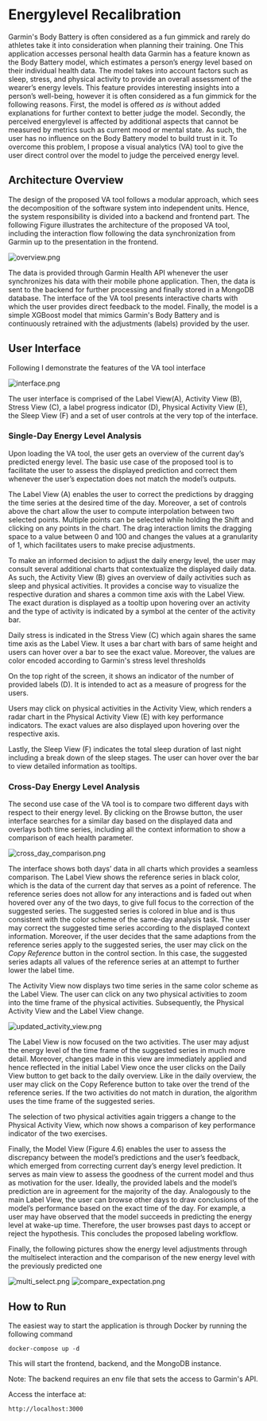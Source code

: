# Energylevel Recalibration

Garmin's Body Battery is often considered as a fun gimmick and rarely do athletes take it into consideration when 
planning their training. One 
This application accesses personal health data
Garmin has a feature known as the Body Battery model, which estimates a person’s energy level based on their 
individual health data. The model takes into account factors such as sleep, stress, and physical activity to provide 
an overall assessment of the wearer’s energy levels. This feature provides interesting insights into a
person’s well-being, however it is often considered as a fun gimmick for the following reasons. First, the model is 
offered *as is* without added explanations for further context to better judge the model. Secondly, the perceived 
energylevel is affected by additional aspects that cannot be measured by metrics such as current mood or mental state.
As such, the user has no influence on the Body Battery model to build trust in it. To overcome this problem, I propose a
visual analytics (VA) tool to give the user direct control over the model to judge the perceived energy level.

## Architecture Overview

The design of the proposed VA tool follows a modular approach, which sees the decomposition  of the software system 
into independent units. Hence, the system responsibility is divided into a backend and frontend part. The following 
Figure illustrates the architecture of the proposed VA tool, including the interaction flow following the data 
synchronization from Garmin up to the presentation in the frontend.

![overview.png](docs/images/overview.png)

The data is provided through Garmin Health API whenever the user synchronizes his data with their mobile
phone application. Then, the data is sent to the backend for further processing and finally
stored in a MongoDB database. The interface of the VA tool presents interactive charts with which the user
provides direct feedback to the model. Finally, the model is a simple XGBoost model that mimics Garmin's Body Battery
and is continuously retrained with the adjustments (labels) provided by the user.

## User Interface 
Following I demonstrate the features of the VA tool interface

![interface.png](docs/images/interface.png)

The user interface is comprised of the Label View(A), Activity View (B), Stress View (C), a label progress indicator 
(D), Physical Activity View (E), the Sleep View (F) and a set of user controls at the very top of the interface.

### Single-Day Energy Level Analysis

Upon loading the VA tool, the user gets an overview of the current day’s predicted energy
level. The basic use case of the proposed tool is to facilitate the user to assess the displayed 
prediction and correct them whenever the user’s expectation does not match the model’s outputs.

The Label View (A) enables the user to correct the predictions by dragging the time series
at the desired time of the day. Moreover, a set of controls above the chart allow the user to
compute interpolation between two selected points. Multiple points can be selected while
holding the Shift and clicking on any points in the chart. The drag interaction limits the
dragging space to a value between 0 and 100 and changes the values at a granularity of
1, which facilitates users to make precise adjustments.

To make an informed decision to adjust the daily energy level, the user may consult several
additional charts that contextualize the displayed daily data. As such, the Activity View
(B) gives an overview of daily activities such as sleep and physical activities. It provides a
concise way to visualize the respective duration and shares a common time axis with the
Label View. The exact duration is displayed as a tooltip upon hovering over an activity
and the type of activity is indicated by a symbol at the center of the activity bar.

Daily stress is indicated in the Stress View (C) which again shares the same time axis as
the Label View. It uses a bar chart with bars of same height and users can hover over a
bar to see the exact value. Moreover, the values are color encoded according to Garmin's stress level thresholds

On the top right of the screen, it shows an indicator of the number of provided labels (D).
It is intended to act as a measure of progress for the users.

Users may click on physical activities in the Activity View, which renders a radar chart
in the Physical Activity View (E) with key performance indicators. The exact values are
also displayed upon hovering over the respective axis.

Lastly, the Sleep View (F) indicates the total sleep duration of last night including a break
down of the sleep stages. The user can hover over the bar to view detailed information as
tooltips.

### Cross-Day Energy Level Analysis

The second use case of the VA tool is to compare two different days with respect to their
energy level. By clicking on the Browse button, the user interface searches for a similar
day based on the displayed data and overlays both time series, including all the context
information to show a comparison of each health parameter.

![cross_day_comparison.png](docs/images/cross_day_comparison.png)

The interface shows both days’ data in all charts which provides a seamless comparison.
The Label View shows the reference series in black color, which is the data of the current
day that serves as a point of reference. The reference series does not allow for any
interactions and is faded out when hovered over any of the two days, to give full focus to
the correction of the suggested series. The suggested series is colored in blue and is thus
consistent with the color scheme of the same-day analysis task. The user may correct
the suggested time series according to the displayed context information. Moreover, if
the user decides that the same adaptions from the reference series apply to the suggested
series, the user may click on the *Copy Reference* button in the control section. In this
case, the suggested series adapts all values of the reference series at an attempt to further
lower the label time.

The Activity View now displays two time series in the same color scheme as the Label
View. The user can click on any two physical activities to zoom into the time frame of the
physical activities. Subsequently, the Physical Activity View and the Label View change.

![updated_activity_view.png](docs/images/updated_activity_view.png)

The Label View is now focused on the two activities. The user may adjust the energy
level of the time frame of the suggested series in much more detail. Moreover, changes
made in this view are immediately applied and hence reflected in the initial Label View
once the user clicks on the Daily View button to get back to the daily overview. Like
in the daily overview, the user may click on the Copy Reference button to take over the
trend of the reference series. If the two activities do not match in duration, the algorithm
uses the time frame of the suggested series.

The selection of two physical activities again triggers a change to the Physical Activity
View, which now shows a comparison of key performance indicator of the two exercises.

Finally, the Model View (Figure 4.6) enables the user to assess the discrepancy between
the model’s predictions and the user’s feedback, which emerged from correcting current
day’s energy level prediction. It serves as main view to assess the goodness of the current
model and thus as motivation for the user. Ideally, the provided labels and the model’s
prediction are in agreement for the majority of the day. Analogously to the main Label
View, the user can browse other days to draw conclusions of the model’s performance
based on the exact time of the day. For example, a user may have observed that the model
succeeds in predicting the energy level at wake-up time. Therefore, the user browses past
days to accept or reject the hypothesis. This concludes the proposed labeling workflow.

Finally, the following pictures show the energy level adjustments through the multiselect interaction and the 
comparison of the new energy level with the previously predicted one

![multi_select.png](docs/images/multi_select.png)
![compare_expectation.png](docs/images/compare_expectation.png)

## How to Run

The easiest  way to start the application is through Docker by running the following command

```
docker-compose up -d
```

This will start the frontend, backend, and the MongoDB instance.

Note: The backend requires an env file that sets the access to Garmin's API.

Access the interface at: 

```
http://localhost:3000
```

